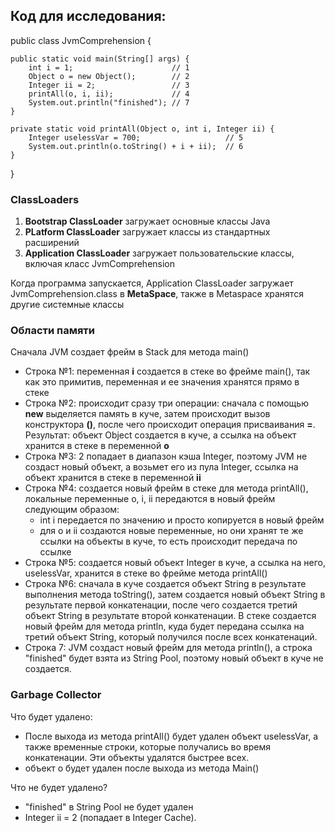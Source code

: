 ## Код для исследования:
public class JvmComprehension {

    public static void main(String[] args) {
        int i = 1;                      // 1
        Object o = new Object();        // 2
        Integer ii = 2;                 // 3
        printAll(o, i, ii);             // 4
        System.out.println("finished"); // 7
    }

    private static void printAll(Object o, int i, Integer ii) {
        Integer uselessVar = 700;                   // 5
        System.out.println(o.toString() + i + ii);  // 6
    }
}

### ClassLoaders
1. **Bootstrap ClassLoader** загружает основные классы Java
2. **PLatform ClassLoader** загружает классы из стандартных расширений
3. **Application ClassLoader** загружает пользовательские классы, включая класс JvmComprehension
   
Когда программа запускается, Application ClassLoader загружает JvmComprehension.class в **MetaSpace**, также в Metaspace хранятся другие системные классы

### Области памяти
Сначала JVM создает фрейм в Stack для метода main()

* Строка №1: переменная **i** создается в стеке во фрейме main(), так как это примитив, переменная и ее значения хранятся прямо в стеке
* Строка №2: происходит сразу три операции: сначала с помощью **new** выделяется память в куче, затем происходит вызов конструктора **()**, после чего происходит операция присваивания **=**. Результат: объект Object создается в куче, а ссылка на объект хранится в стеке в переменной **о**
* Строка №3: 2 попадает в диапазон кэша Integer, поэтому JVM не создаст новый объект, а возьмет его из пула Integer, ссылка на объект хранится в стеке в переменной **ii**
* Строка №4: создается новый фрейм в стеке для метода printAll(), локальные переменные o, i, ii передаются в новый фрейм следующим образом: 
  * int i передается по значению и просто копируется в новый фрейм
  * для o и ii создаются новые переменные, но они хранят те же ссылки на объекты в куче, то есть происходит передача по ссылке
* Строка №5: создается новый объект Integer в куче, а ссылка на него, uselessVar, хранится в стеке во фрейме метода printAll()
* Строка №6: сначала в куче создается объект String в результате выполнения метода toString(), затем создается новый объект String в результате первой конкатенации, после чего создается третий объект String в результате второй конкатенации. В стеке создается новый фрейм для метода println, куда будет передана ссылка на третий объект String, который получился после всех конкатенаций.
* Строка 7: JVM создаст новый фрейм для метода println(), а строка "finished" будет взята из String Pool, поэтому новый объект в куче не создается.

### Garbage Collector
Что будет удалено:
* После выхода из метода printAll() будет удален объект uselessVar, а также временные строки, которые получались во время конкатенации. Эти объекты удалятся быстрее всех.
* объект o будет удален после выхода из метода Main()

Что не будет удалено?
* "finished" в String Pool не будет удален
* Integer ii = 2 (попадает в Integer Cache).


